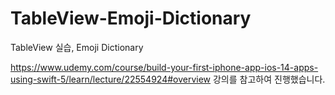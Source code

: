 # TableView-Emoji-Dictionary

TableView 실습, Emoji Dictionary

https://www.udemy.com/course/build-your-first-iphone-app-ios-14-apps-using-swift-5/learn/lecture/22554924#overview 강의를 참고하여 진행했습니다.
